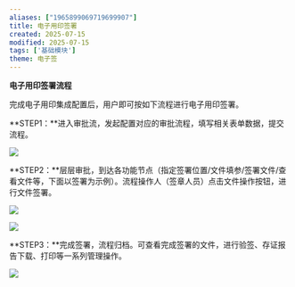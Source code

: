 ```yaml
---
aliases: ["1965899069719699907"]
title: 电子用印签署
created: 2025-07-15
modified: 2025-07-15
tags: ['基础模块']
theme: 电子签
---
```


**电子用印签署流程**

完成电子用印集成配置后，用户即可按如下流程进行电子用印签署。

**STEP1：**进入审批流，发起配置对应的审批流程，填写相关表单数据，提交流程。

![](eb246cfaf8fc3f2ec6395d5f5dbd3bd8.jpg)

**STEP2：**层层审批，到达各功能节点（指定签署位置/文件填参/签署文件/查看文件等，下面以签署为示例）。流程操作人（签章人员）点击文件操作按钮，进行文件签署。

![](333abca80e6d7841b762121865f5cc40.jpg)

![](e2ecb173ddfb0c457967927e2c5163c8.jpg)

**STEP3：**完成签署，流程归档。可查看完成签署的文件，进行验签、存证报告下载、打印等一系列管理操作。

![](df4a4072538dd8b9098d56647199fd65.jpg)